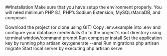 ##Installation
Make sure that you have setup the environment properly. You will need minimum PHP 8.1, PHP’s Sodium Extension, MySQL/MariaDB, and composer.

Download the project (or clone using GIT)
Copy .env.example into .env and configure your database credentials
Go to the project's root directory using terminal window/command prompt
Run composer install
Set the application key by running php artisan key:generate --ansi
Run migrations php artisan migrate
Start local server by executing php artisan serve
